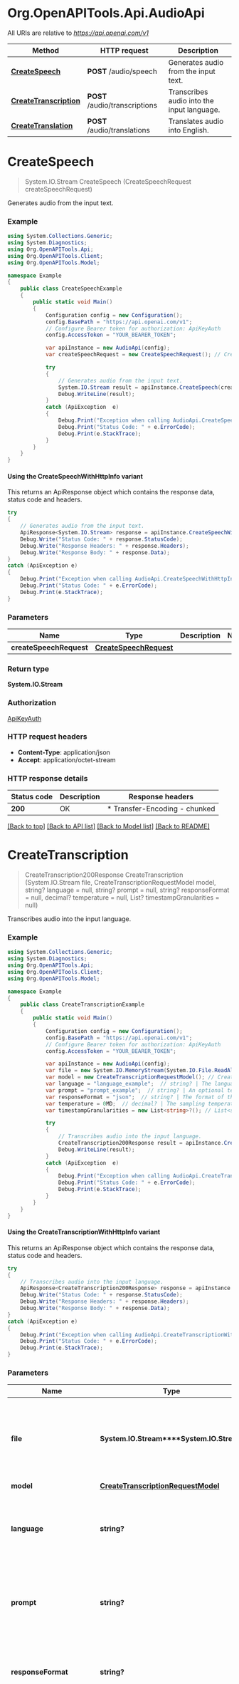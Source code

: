 # Org.OpenAPITools.Api.AudioApi

All URIs are relative to *https://api.openai.com/v1*

| Method | HTTP request | Description |
|--------|--------------|-------------|
| [**CreateSpeech**](AudioApi.md#createspeech) | **POST** /audio/speech | Generates audio from the input text. |
| [**CreateTranscription**](AudioApi.md#createtranscription) | **POST** /audio/transcriptions | Transcribes audio into the input language. |
| [**CreateTranslation**](AudioApi.md#createtranslation) | **POST** /audio/translations | Translates audio into English. |

<a id="createspeech"></a>
# **CreateSpeech**
> System.IO.Stream CreateSpeech (CreateSpeechRequest createSpeechRequest)

Generates audio from the input text.

### Example
```csharp
using System.Collections.Generic;
using System.Diagnostics;
using Org.OpenAPITools.Api;
using Org.OpenAPITools.Client;
using Org.OpenAPITools.Model;

namespace Example
{
    public class CreateSpeechExample
    {
        public static void Main()
        {
            Configuration config = new Configuration();
            config.BasePath = "https://api.openai.com/v1";
            // Configure Bearer token for authorization: ApiKeyAuth
            config.AccessToken = "YOUR_BEARER_TOKEN";

            var apiInstance = new AudioApi(config);
            var createSpeechRequest = new CreateSpeechRequest(); // CreateSpeechRequest | 

            try
            {
                // Generates audio from the input text.
                System.IO.Stream result = apiInstance.CreateSpeech(createSpeechRequest);
                Debug.WriteLine(result);
            }
            catch (ApiException  e)
            {
                Debug.Print("Exception when calling AudioApi.CreateSpeech: " + e.Message);
                Debug.Print("Status Code: " + e.ErrorCode);
                Debug.Print(e.StackTrace);
            }
        }
    }
}
```

#### Using the CreateSpeechWithHttpInfo variant
This returns an ApiResponse object which contains the response data, status code and headers.

```csharp
try
{
    // Generates audio from the input text.
    ApiResponse<System.IO.Stream> response = apiInstance.CreateSpeechWithHttpInfo(createSpeechRequest);
    Debug.Write("Status Code: " + response.StatusCode);
    Debug.Write("Response Headers: " + response.Headers);
    Debug.Write("Response Body: " + response.Data);
}
catch (ApiException e)
{
    Debug.Print("Exception when calling AudioApi.CreateSpeechWithHttpInfo: " + e.Message);
    Debug.Print("Status Code: " + e.ErrorCode);
    Debug.Print(e.StackTrace);
}
```

### Parameters

| Name | Type | Description | Notes |
|------|------|-------------|-------|
| **createSpeechRequest** | [**CreateSpeechRequest**](CreateSpeechRequest.md) |  |  |

### Return type

**System.IO.Stream**

### Authorization

[ApiKeyAuth](../README.md#ApiKeyAuth)

### HTTP request headers

 - **Content-Type**: application/json
 - **Accept**: application/octet-stream


### HTTP response details
| Status code | Description | Response headers |
|-------------|-------------|------------------|
| **200** | OK |  * Transfer-Encoding - chunked <br>  |

[[Back to top]](#) [[Back to API list]](../README.md#documentation-for-api-endpoints) [[Back to Model list]](../README.md#documentation-for-models) [[Back to README]](../README.md)

<a id="createtranscription"></a>
# **CreateTranscription**
> CreateTranscription200Response CreateTranscription (System.IO.Stream file, CreateTranscriptionRequestModel model, string? language = null, string? prompt = null, string? responseFormat = null, decimal? temperature = null, List<string>? timestampGranularities = null)

Transcribes audio into the input language.

### Example
```csharp
using System.Collections.Generic;
using System.Diagnostics;
using Org.OpenAPITools.Api;
using Org.OpenAPITools.Client;
using Org.OpenAPITools.Model;

namespace Example
{
    public class CreateTranscriptionExample
    {
        public static void Main()
        {
            Configuration config = new Configuration();
            config.BasePath = "https://api.openai.com/v1";
            // Configure Bearer token for authorization: ApiKeyAuth
            config.AccessToken = "YOUR_BEARER_TOKEN";

            var apiInstance = new AudioApi(config);
            var file = new System.IO.MemoryStream(System.IO.File.ReadAllBytes("/path/to/file.txt"));  // System.IO.Stream | The audio file object (not file name) to transcribe, in one of these formats: flac, mp3, mp4, mpeg, mpga, m4a, ogg, wav, or webm. 
            var model = new CreateTranscriptionRequestModel(); // CreateTranscriptionRequestModel | 
            var language = "language_example";  // string? | The language of the input audio. Supplying the input language in [ISO-639-1](https://en.wikipedia.org/wiki/List_of_ISO_639-1_codes) format will improve accuracy and latency.  (optional) 
            var prompt = "prompt_example";  // string? | An optional text to guide the model's style or continue a previous audio segment. The [prompt](/docs/guides/speech-to-text/prompting) should match the audio language.  (optional) 
            var responseFormat = "json";  // string? | The format of the transcript output, in one of these options: `json`, `text`, `srt`, `verbose_json`, or `vtt`.  (optional)  (default to json)
            var temperature = 0MD;  // decimal? | The sampling temperature, between 0 and 1. Higher values like 0.8 will make the output more random, while lower values like 0.2 will make it more focused and deterministic. If set to 0, the model will use [log probability](https://en.wikipedia.org/wiki/Log_probability) to automatically increase the temperature until certain thresholds are hit.  (optional)  (default to 0M)
            var timestampGranularities = new List<string>?(); // List<string>? | The timestamp granularities to populate for this transcription. `response_format` must be set `verbose_json` to use timestamp granularities. Either or both of these options are supported: `word`, or `segment`. Note: There is no additional latency for segment timestamps, but generating word timestamps incurs additional latency.  (optional) 

            try
            {
                // Transcribes audio into the input language.
                CreateTranscription200Response result = apiInstance.CreateTranscription(file, model, language, prompt, responseFormat, temperature, timestampGranularities);
                Debug.WriteLine(result);
            }
            catch (ApiException  e)
            {
                Debug.Print("Exception when calling AudioApi.CreateTranscription: " + e.Message);
                Debug.Print("Status Code: " + e.ErrorCode);
                Debug.Print(e.StackTrace);
            }
        }
    }
}
```

#### Using the CreateTranscriptionWithHttpInfo variant
This returns an ApiResponse object which contains the response data, status code and headers.

```csharp
try
{
    // Transcribes audio into the input language.
    ApiResponse<CreateTranscription200Response> response = apiInstance.CreateTranscriptionWithHttpInfo(file, model, language, prompt, responseFormat, temperature, timestampGranularities);
    Debug.Write("Status Code: " + response.StatusCode);
    Debug.Write("Response Headers: " + response.Headers);
    Debug.Write("Response Body: " + response.Data);
}
catch (ApiException e)
{
    Debug.Print("Exception when calling AudioApi.CreateTranscriptionWithHttpInfo: " + e.Message);
    Debug.Print("Status Code: " + e.ErrorCode);
    Debug.Print(e.StackTrace);
}
```

### Parameters

| Name | Type | Description | Notes |
|------|------|-------------|-------|
| **file** | **System.IO.Stream****System.IO.Stream** | The audio file object (not file name) to transcribe, in one of these formats: flac, mp3, mp4, mpeg, mpga, m4a, ogg, wav, or webm.  |  |
| **model** | [**CreateTranscriptionRequestModel**](CreateTranscriptionRequestModel.md) |  |  |
| **language** | **string?** | The language of the input audio. Supplying the input language in [ISO-639-1](https://en.wikipedia.org/wiki/List_of_ISO_639-1_codes) format will improve accuracy and latency.  | [optional]  |
| **prompt** | **string?** | An optional text to guide the model&#39;s style or continue a previous audio segment. The [prompt](/docs/guides/speech-to-text/prompting) should match the audio language.  | [optional]  |
| **responseFormat** | **string?** | The format of the transcript output, in one of these options: &#x60;json&#x60;, &#x60;text&#x60;, &#x60;srt&#x60;, &#x60;verbose_json&#x60;, or &#x60;vtt&#x60;.  | [optional] [default to json] |
| **temperature** | **decimal?** | The sampling temperature, between 0 and 1. Higher values like 0.8 will make the output more random, while lower values like 0.2 will make it more focused and deterministic. If set to 0, the model will use [log probability](https://en.wikipedia.org/wiki/Log_probability) to automatically increase the temperature until certain thresholds are hit.  | [optional] [default to 0M] |
| **timestampGranularities** | [**List&lt;string&gt;?**](string.md) | The timestamp granularities to populate for this transcription. &#x60;response_format&#x60; must be set &#x60;verbose_json&#x60; to use timestamp granularities. Either or both of these options are supported: &#x60;word&#x60;, or &#x60;segment&#x60;. Note: There is no additional latency for segment timestamps, but generating word timestamps incurs additional latency.  | [optional]  |

### Return type

[**CreateTranscription200Response**](CreateTranscription200Response.md)

### Authorization

[ApiKeyAuth](../README.md#ApiKeyAuth)

### HTTP request headers

 - **Content-Type**: multipart/form-data
 - **Accept**: application/json


### HTTP response details
| Status code | Description | Response headers |
|-------------|-------------|------------------|
| **200** | OK |  -  |

[[Back to top]](#) [[Back to API list]](../README.md#documentation-for-api-endpoints) [[Back to Model list]](../README.md#documentation-for-models) [[Back to README]](../README.md)

<a id="createtranslation"></a>
# **CreateTranslation**
> CreateTranslation200Response CreateTranslation (System.IO.Stream file, CreateTranscriptionRequestModel model, string? prompt = null, string? responseFormat = null, decimal? temperature = null)

Translates audio into English.

### Example
```csharp
using System.Collections.Generic;
using System.Diagnostics;
using Org.OpenAPITools.Api;
using Org.OpenAPITools.Client;
using Org.OpenAPITools.Model;

namespace Example
{
    public class CreateTranslationExample
    {
        public static void Main()
        {
            Configuration config = new Configuration();
            config.BasePath = "https://api.openai.com/v1";
            // Configure Bearer token for authorization: ApiKeyAuth
            config.AccessToken = "YOUR_BEARER_TOKEN";

            var apiInstance = new AudioApi(config);
            var file = new System.IO.MemoryStream(System.IO.File.ReadAllBytes("/path/to/file.txt"));  // System.IO.Stream | The audio file object (not file name) translate, in one of these formats: flac, mp3, mp4, mpeg, mpga, m4a, ogg, wav, or webm. 
            var model = new CreateTranscriptionRequestModel(); // CreateTranscriptionRequestModel | 
            var prompt = "prompt_example";  // string? | An optional text to guide the model's style or continue a previous audio segment. The [prompt](/docs/guides/speech-to-text/prompting) should be in English.  (optional) 
            var responseFormat = "\"json\"";  // string? | The format of the transcript output, in one of these options: `json`, `text`, `srt`, `verbose_json`, or `vtt`.  (optional)  (default to "json")
            var temperature = 0MD;  // decimal? | The sampling temperature, between 0 and 1. Higher values like 0.8 will make the output more random, while lower values like 0.2 will make it more focused and deterministic. If set to 0, the model will use [log probability](https://en.wikipedia.org/wiki/Log_probability) to automatically increase the temperature until certain thresholds are hit.  (optional)  (default to 0M)

            try
            {
                // Translates audio into English.
                CreateTranslation200Response result = apiInstance.CreateTranslation(file, model, prompt, responseFormat, temperature);
                Debug.WriteLine(result);
            }
            catch (ApiException  e)
            {
                Debug.Print("Exception when calling AudioApi.CreateTranslation: " + e.Message);
                Debug.Print("Status Code: " + e.ErrorCode);
                Debug.Print(e.StackTrace);
            }
        }
    }
}
```

#### Using the CreateTranslationWithHttpInfo variant
This returns an ApiResponse object which contains the response data, status code and headers.

```csharp
try
{
    // Translates audio into English.
    ApiResponse<CreateTranslation200Response> response = apiInstance.CreateTranslationWithHttpInfo(file, model, prompt, responseFormat, temperature);
    Debug.Write("Status Code: " + response.StatusCode);
    Debug.Write("Response Headers: " + response.Headers);
    Debug.Write("Response Body: " + response.Data);
}
catch (ApiException e)
{
    Debug.Print("Exception when calling AudioApi.CreateTranslationWithHttpInfo: " + e.Message);
    Debug.Print("Status Code: " + e.ErrorCode);
    Debug.Print(e.StackTrace);
}
```

### Parameters

| Name | Type | Description | Notes |
|------|------|-------------|-------|
| **file** | **System.IO.Stream****System.IO.Stream** | The audio file object (not file name) translate, in one of these formats: flac, mp3, mp4, mpeg, mpga, m4a, ogg, wav, or webm.  |  |
| **model** | [**CreateTranscriptionRequestModel**](CreateTranscriptionRequestModel.md) |  |  |
| **prompt** | **string?** | An optional text to guide the model&#39;s style or continue a previous audio segment. The [prompt](/docs/guides/speech-to-text/prompting) should be in English.  | [optional]  |
| **responseFormat** | **string?** | The format of the transcript output, in one of these options: &#x60;json&#x60;, &#x60;text&#x60;, &#x60;srt&#x60;, &#x60;verbose_json&#x60;, or &#x60;vtt&#x60;.  | [optional] [default to &quot;json&quot;] |
| **temperature** | **decimal?** | The sampling temperature, between 0 and 1. Higher values like 0.8 will make the output more random, while lower values like 0.2 will make it more focused and deterministic. If set to 0, the model will use [log probability](https://en.wikipedia.org/wiki/Log_probability) to automatically increase the temperature until certain thresholds are hit.  | [optional] [default to 0M] |

### Return type

[**CreateTranslation200Response**](CreateTranslation200Response.md)

### Authorization

[ApiKeyAuth](../README.md#ApiKeyAuth)

### HTTP request headers

 - **Content-Type**: multipart/form-data
 - **Accept**: application/json


### HTTP response details
| Status code | Description | Response headers |
|-------------|-------------|------------------|
| **200** | OK |  -  |

[[Back to top]](#) [[Back to API list]](../README.md#documentation-for-api-endpoints) [[Back to Model list]](../README.md#documentation-for-models) [[Back to README]](../README.md)

